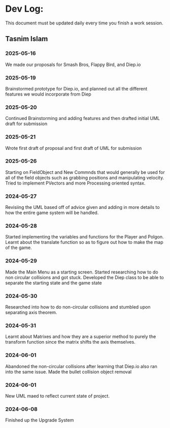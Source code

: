 # Dev Log:

This document must be updated daily every time you finish a work session.

## Tasnim Islam


### 2025-05-16
We made our proposals for Smash Bros, Flappy Bird, and Diep.io

### 2025-05-19
Brainstormed prototype for Diep.io, and planned out all the different features we would incorporate from Diep

### 2025-05-20
Continued Brainstorming and adding features and then drafted initial UML draft for submission

### 2025-05-21
Wrote first draft of proposal and first draft of UML for submission

### 2025-05-26 
Starting on FieldObject and New Commnds that would generally be used for all of the field objects such as grabbing positions and manipulating velocity. Tried to implement PVectors and more Processing oriented syntax.

### 2024-05-27
Revisiing the UML based off of advice given and adding in more details to how the entire game system will be handled. 

### 2024-05-28
Started implementing the variables and functions for the Player and Polgon. Learnt about the translate function so as to figure out how to make the map of the game.

### 2024-05-29
Made the Main Menu as a starting screen.  Started researching how to do non circular collisions and got stuck. Developed the Diep class to be able to separate the starting state and the game state

### 2024-05-30
Researched into how to do non-circular collisions and stumbled upon separating axis theorem.

### 2024-05-31
Learnt about Matrixes and how they are a superior method to purely the transform function since the matrix shifts the axis themselves.

### 2024-06-01
Abandoned the non-circular collisions after learning that Diep.io also ran into the same issue. Made the bullet collision object removal

### 2024-06-01
New UML maed to reflect current state of project.

### 2024-06-08
Finished up the Upgrade System





